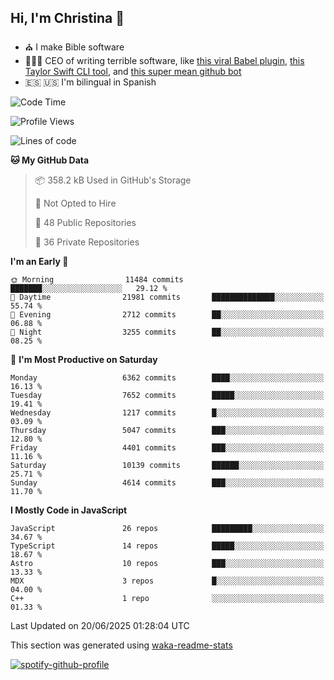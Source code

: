 ## Hi, I'm Christina 👋

- ⛪️ I make Bible software
- 👩🏼‍💻 CEO of writing terrible software, like [this viral Babel plugin](https://www.instagram.com/reel/Cxvwz76vBus/), [this Taylor Swift CLI tool](https://github.com/christina-de-martinez/swift-commits), and [this super mean github bot](https://github.com/christina-de-martinez/roast-my-code)
- 🇪🇸 🇺🇸 I'm bilingual in Spanish

<!--START_SECTION:waka-->
![Code Time](http://img.shields.io/badge/Code%20Time-207%20hrs%2026%20mins-blue)

![Profile Views](http://img.shields.io/badge/Profile%20Views-2-blue)

![Lines of code](https://img.shields.io/badge/From%20Hello%20World%20I%27ve%20Written-24.9%20million%20lines%20of%20code-blue)

**🐱 My GitHub Data** 

> 📦 358.2 kB Used in GitHub's Storage 
 > 
> 🚫 Not Opted to Hire
 > 
> 📜 48 Public Repositories 
 > 
> 🔑 36 Private Repositories 
 > 
**I'm an Early 🐤** 

```text
🌞 Morning                11484 commits       ███████░░░░░░░░░░░░░░░░░░   29.12 % 
🌆 Daytime                21981 commits       ██████████████░░░░░░░░░░░   55.74 % 
🌃 Evening                2712 commits        ██░░░░░░░░░░░░░░░░░░░░░░░   06.88 % 
🌙 Night                  3255 commits        ██░░░░░░░░░░░░░░░░░░░░░░░   08.25 % 
```
📅 **I'm Most Productive on Saturday** 

```text
Monday                   6362 commits        ████░░░░░░░░░░░░░░░░░░░░░   16.13 % 
Tuesday                  7652 commits        █████░░░░░░░░░░░░░░░░░░░░   19.41 % 
Wednesday                1217 commits        █░░░░░░░░░░░░░░░░░░░░░░░░   03.09 % 
Thursday                 5047 commits        ███░░░░░░░░░░░░░░░░░░░░░░   12.80 % 
Friday                   4401 commits        ███░░░░░░░░░░░░░░░░░░░░░░   11.16 % 
Saturday                 10139 commits       ██████░░░░░░░░░░░░░░░░░░░   25.71 % 
Sunday                   4614 commits        ███░░░░░░░░░░░░░░░░░░░░░░   11.70 % 
```


**I Mostly Code in JavaScript** 

```text
JavaScript               26 repos            █████████░░░░░░░░░░░░░░░░   34.67 % 
TypeScript               14 repos            █████░░░░░░░░░░░░░░░░░░░░   18.67 % 
Astro                    10 repos            ███░░░░░░░░░░░░░░░░░░░░░░   13.33 % 
MDX                      3 repos             █░░░░░░░░░░░░░░░░░░░░░░░░   04.00 % 
C++                      1 repo              ░░░░░░░░░░░░░░░░░░░░░░░░░   01.33 % 
```




 Last Updated on 20/06/2025 01:28:04 UTC
<!--END_SECTION:waka-->

This section was generated using [waka-readme-stats](https://github.com/anmol098/waka-readme-stats)

[![spotify-github-profile](https://spotify-github-profile.kittinanx.com/api/view?uid=1228436873&cover_image=true&theme=default&show_offline=false&background_color=121212&interchange=false&bar_color=53b14f&bar_color_cover=false)](https://spotify-github-profile.kittinanx.com/api/view?uid=1228436873&redirect=true)
